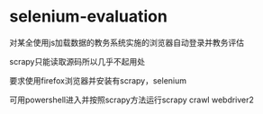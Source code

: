 # selenium-evaluation

对某全使用js加载数据的教务系统实施的浏览器自动登录并教务评估

scrapy只能读取源码所以几乎不起用处

要求使用firefox浏览器并安装有scrapy，selenium

可用powershell进入并按照scrapy方法运行scrapy crawl webdriver2

